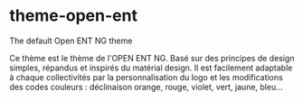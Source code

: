 # theme-open-ent
The default Open ENT NG theme

Ce thème est le thème de l'OPEN ENT NG. Basé sur des principes de design simples, répandus et inspirés du matérial design.
Il est facilement adaptable à chaque collectivités par la personnalisation du logo et les modifications des codes couleurs : déclinaison orange, rouge, violet, vert, jaune, bleu...
